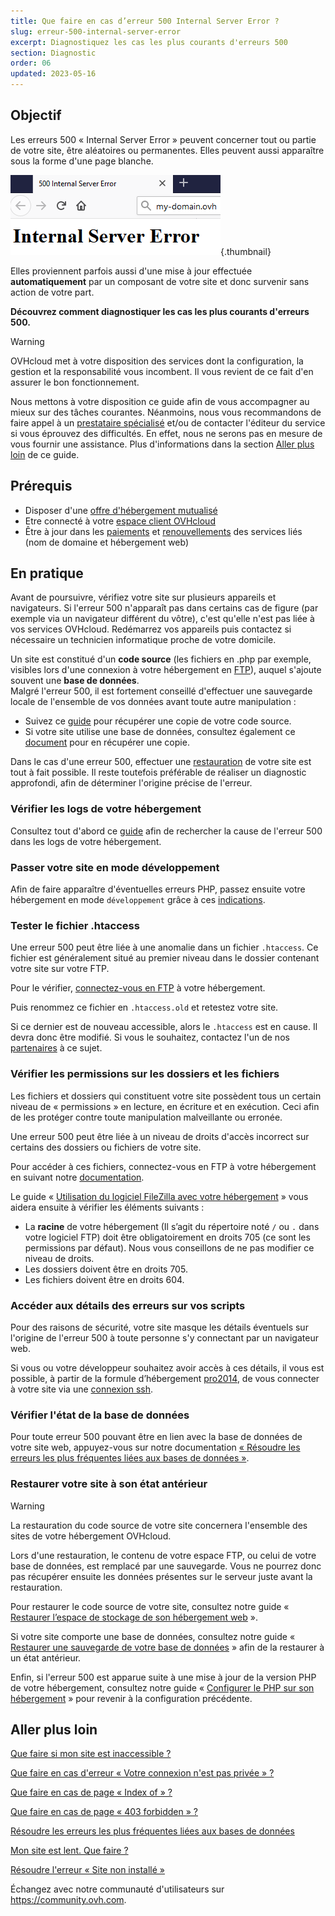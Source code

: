 ```yaml
---
title: Que faire en cas d’erreur 500 Internal Server Error ?
slug: erreur-500-internal-server-error
excerpt: Diagnostiquez les cas les plus courants d'erreurs 500
section: Diagnostic
order: 06
updated: 2023-05-16
---
```


## Objectif

Les erreurs 500 « Internal Server Error » peuvent concerner tout ou partie de votre site, être aléatoires ou permanentes. Elles peuvent aussi apparaître sous la forme d'une page blanche.

![error500](images/error-500-2.png){.thumbnail}

Elles proviennent parfois aussi d'une mise à jour effectuée **automatiquement** par un composant de votre site et donc survenir sans action de votre part.

**Découvrez comment diagnostiquer les cas les plus courants d'erreurs 500.**

> [!warning]
> OVHcloud met à votre disposition des services dont la configuration, la gestion et la responsabilité vous incombent. Il vous revient de ce fait d'en assurer le bon fonctionnement.
>
> Nous mettons à votre disposition ce guide afin de vous accompagner au mieux sur des tâches courantes. Néanmoins, nous vous recommandons de faire appel à un [prestataire spécialisé](https://partner.ovhcloud.com/fr-ca/directory/) et/ou de contacter l'éditeur du service si vous éprouvez des difficultés. En effet, nous ne serons pas en mesure de vous fournir une assistance. Plus d'informations dans la section [Aller plus loin](#gofurther) de ce guide.

## Prérequis

- Disposer d'une [offre d'hébergement mutualisé](https://www.ovhcloud.com/fr-ca/web-hosting/)
- Etre connecté à votre [espace client OVHcloud](https://ca.ovh.com/auth/?action=gotomanager&from=https://www.ovh.com/ca/fr/&ovhSubsidiary=qc)
- Être à jour dans les [paiements](https://docs.ovh.com/ca/fr/billing/gerer-factures-ovh/#pay-bills) et [renouvellements](https://docs.ovh.com/ca/fr/billing/renouvellement-automatique-ovh/#renewal-management) des services liés (nom de domaine et hébergement web)

## En pratique

Avant de poursuivre, vérifiez votre site sur plusieurs appareils et navigateurs. Si l'erreur 500 n'apparaît pas dans certains cas de figure (par exemple via un navigateur différent du vôtre), c'est qu'elle n'est pas liée à vos services OVHcloud. Redémarrez vos appareils puis contactez si nécessaire un technicien informatique proche de votre domicile.

Un site est constitué d'un **code source** (les fichiers en .php par exemple, visibles lors d'une connexion à votre hébergement en [FTP](../connexion-espace-stockage-ftp-hebergement-web/)), auquel s'ajoute souvent une **base de données**.
<br>Malgré l'erreur 500, il est fortement conseillé d'effectuer une sauvegarde locale de l'ensemble de vos données avant toute autre manipulation :

- Suivez ce [guide](../mutualise-guide-utilisation-filezilla/) pour récupérer une copie de votre code source.
- Si votre site utilise une base de données, consultez également ce [document](../exportation-bases-donnees/) pour en récupérer une copie.

Dans le cas d'une erreur 500, effectuer une [restauration](#restore) de votre site est tout à fait possible. Il reste toutefois préférable de réaliser un diagnostic approfondi, afin de déterminer l'origine précise de l'erreur.

### Vérifier les logs de votre hébergement

Consultez tout d'abord ce [guide](../mutualise-consulter-les-statistiques-et-les-logs-de-mon-site/) afin de rechercher la cause de l'erreur 500 dans les logs de votre hébergement.

### Passer votre site en mode développement

Afin de faire apparaître d'éventuelles erreurs PHP, passez ensuite votre hébergement en mode `développement` grâce à ces [indications](../modifier-lenvironnement-dexecution-de-mon-hebergement-web/#modifier-la-configuration-de-lhebergement-web-depuis-lespace-client).

### Tester le fichier .htaccess

Une erreur 500 peut être liée à une anomalie dans un fichier `.htaccess`. Ce fichier est généralement situé au premier niveau dans le dossier contenant votre site sur votre FTP.

Pour le vérifier, [connectez-vous en FTP](../connexion-espace-stockage-ftp-hebergement-web/) à votre hébergement.

Puis renommez ce fichier en `.htaccess.old` et retestez votre site.

Si ce dernier est de nouveau accessible, alors le `.htaccess` est en cause. Il devra donc être modifié. Si vous le souhaitez, contactez l'un de nos [partenaires](https://partner.ovhcloud.com/fr-ca/directory/) à ce sujet.

### Vérifier les permissions sur les dossiers et les fichiers

Les fichiers et dossiers qui constituent votre site possèdent tous un certain niveau de « permissions » en lecture, en écriture et en exécution. Ceci afin de les protéger contre toute manipulation malveillante ou erronée.

Une erreur 500 peut être liée à un niveau de droits d'accès incorrect sur certains des dossiers ou fichiers de votre site.

Pour accéder à ces fichiers, connectez-vous en FTP à votre hébergement en suivant notre [documentation](../connexion-espace-stockage-ftp-hebergement-web/).

Le guide « [Utilisation du logiciel FileZilla avec votre hébergement](../mutualise-guide-utilisation-filezilla/#droits-des-fichiers-dossiers) » vous aidera ensuite à vérifier les éléments suivants :

- La **racine** de votre hébergement (Il s’agit du répertoire noté `/` ou `.` dans votre logiciel FTP) doit être obligatoirement en droits 705 (ce sont les permissions par défaut). Nous vous conseillons de ne pas modifier ce niveau de droits.
- Les dossiers doivent être en droits 705.
- Les fichiers doivent être en droits 604.

### Accéder aux détails des erreurs sur vos scripts

Pour des raisons de sécurité, votre site masque les détails éventuels sur l'origine de l'erreur 500 à toute personne s'y connectant par un navigateur web.

Si vous ou votre développeur souhaitez avoir accès à ces détails, il vous est possible, à partir de la formule d’hébergement [pro2014](https://www.ovhcloud.com/fr-ca/web-hosting/professional-offer/), de vous connecter à votre site via une [connexion ssh](../mutualise-le-ssh-sur-les-hebergements-mutualises/).

### Vérifier l'état de la base de données

Pour toute erreur 500 pouvant être en lien avec la base de données de votre site web, appuyez-vous sur notre documentation [« Résoudre les erreurs les plus fréquentes liées aux bases de données »](/pages/web/hosting/diagnosis_database_errors).


### Restaurer votre site à son état antérieur <a name="restore"></a>

> [!warning]
> La restauration du code source de votre site concernera l'ensemble des sites de votre hébergement OVHcloud.
>
> Lors d'une restauration, le contenu de votre espace FTP, ou celui de votre base de données, est remplacé par une sauvegarde. Vous ne pourrez donc pas récupérer ensuite les données présentes sur le serveur juste avant la restauration.

Pour restaurer le code source de votre site, consultez notre guide « [Restaurer l’espace de stockage de son hébergement web](../restauration-ftp-filezilla-espace-client/) ».

Si votre site comporte une base de données, consultez notre guide « [Restaurer une sauvegarde de votre base de données](../mutualise-guide-importation-dune-base-de-donnees-mysql/#restaurer-une-sauvegarde-depuis-lespace-client) » afin de la restaurer à un état antérieur.

Enfin, si l'erreur 500 est apparue suite à une mise à jour de la version PHP de votre hébergement, consultez notre guide « [Configurer le PHP sur son hébergement](../configurer-le-php-sur-son-hebergement-web-mutu-2014/) » pour revenir à la configuration précédente.

## Aller plus loin <a name="gofurther"></a>

[Que faire si mon site est inaccessible ?](/pages/web/hosting/diagnostic-website-not-accessible)

[Que faire en cas d'erreur « Votre connexion n'est pas privée » ?](/pages/web/hosting/diagnostic-not-secured)

[Que faire en cas de page « Index of » ?](/pages/web/hosting/diagnostic-index-of)

[Que faire en cas de page « 403 forbidden » ?](/pages/web/hosting/diagnostic_403_forbidden)

[Résoudre les erreurs les plus fréquentes liées aux bases de données](/pages/web/hosting/diagnosis_database_errors)

[Mon site est lent. Que faire ?](/pages/web/hosting/diagnostic_slownesses)

[Résoudre l'erreur « Site non installé »](/pages/web/hosting/multisites_website_not_installed)

Échangez avec notre communauté d'utilisateurs sur <https://community.ovh.com>.
